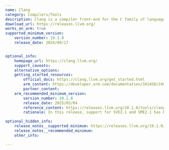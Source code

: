 ```yaml
---
name: Clang
category: Compilers/Tools
description: Clang is a compiler front-end for the C family of languages, which is built as part of the LLVM compiler infrastructure project.
download_url: https://releases.llvm.org/
works_on_arm: true
supported_minimum_version:
    version_number: 19.1.0
    release_date: 2024/09/17


optional_info:
    homepage_url: https://clang.llvm.org/
    support_caveats:
    alternative_options:
    getting_started_resources:
        official_docs: https://clang.llvm.org/get_started.html
        arm_content: https://developer.arm.com/documentation/101458/2404/Supporting-reference-information/Clang-and-LLVM-documentation
        partner_content:
    arm_recommended_minimum_version:
        version_number: 20.1.0
        release_date: 2025/03/04
        reference_content: https://releases.llvm.org/20.1.0/tools/clang/docs/ReleaseNotes.html
        rationale: In this release, support for SVE2.1 and SME2.1 has been implemented in compliance with the Arm C Language Extensions (ACLE).

optional_hidden_info:
    release_notes__supported_minimum: https://releases.llvm.org/19.1.0/tools/clang/docs/ReleaseNotes.html#arm-and-aarch64-support
    release_notes__recommended_minimum:
    other_info:

---
```

